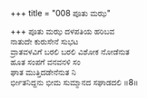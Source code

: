 +++
title = "008 ಪೂತು ಮಝ"

+++
ಪೂತು ಮಝ ದಳಪತಿಯ ಹರಿಬವ  
ನಾತುದೇ ಕುರುಸೇನೆ ಸುಭಟ  
ವ್ರಾತವಳವಿಗೆ ಬರಲಿ ಬರಲಿ ವಿಶೋಕ ನೋಡೆನುತ  
ಹೂತ ಸಂಪಗೆ ವನವನಳಿ ಸಂ  
ಘಾತ ಮುತ್ತಿದಡೇನೆನುತ ನಿ  
ರ್ಭೀತನಿದ್ದನು ಭೀಮ ಸುಮ್ಮಾನದ ಸಘಾಡದಲಿ      ॥8॥